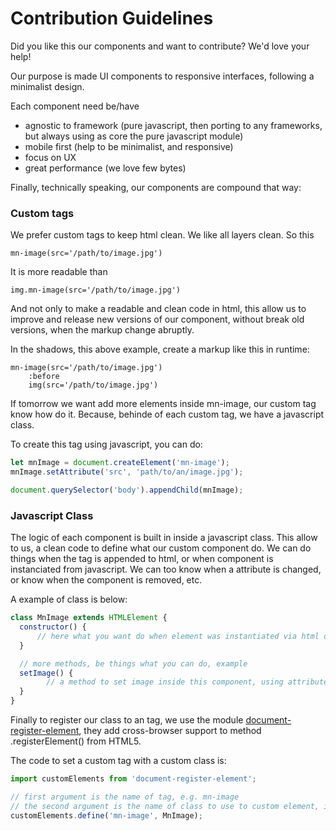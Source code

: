 # Contribution Guidelines

Did you like this our components and want to contribute? We'd love your help!

Our purpose is made UI components to responsive interfaces, following a minimalist design.

Each component need be/have

- agnostic to framework (pure javascript, then porting to any frameworks, but always using as core the pure javascript module)
- mobile first (help to be minimalist, and responsive)
- focus on UX
- great performance (we love few bytes)

Finally, technically speaking, our components are compound that way:

### Custom tags
We prefer custom tags to keep html clean. We like all layers clean. So this

```pug
mn-image(src='/path/to/image.jpg')
```

It is more readable than

```pug
img.mn-image(src='/path/to/image.jpg')
```

And not only to make a readable and clean code in html, this allow us to improve and release new versions of our component, without break old versions, when the markup change abruptly.

In the shadows, this above example, create a markup like this in runtime:

```pug
mn-image(src='/path/to/image.jpg')
    :before
    img(src='/path/to/image.jpg')
```

If tomorrow we want add more elements inside mn-image, our custom tag know how do it. Because, behinde of each custom tag, we have a javascript class.

To create this tag using javascript, you can do:

```js
let mnImage = document.createElement('mn-image');
mnImage.setAttribute('src', 'path/to/an/image.jpg');

document.querySelector('body').appendChild(mnImage);
```

### Javascript Class

The logic of each component is built in inside a javascript class. This allow to us, a clean code to define what our custom component do. We can do things when the tag is appended to html, or when component is instanciated from javascript. We can too know when a attribute is changed, or know when the component is removed, etc.

A example of class is below:

```js
class MnImage extends HTMLElement {
  constructor() {
      // here what you want do when element was instantiated via html or javascript
  }

  // more methods, be things what you can do, example
  setImage() {
        // a method to set image inside this component, using attributes defined in component
  }
}
```

Finally to register our class to an tag, we use the module [document-register-element](https://github.com/WebReflection/document-register-element), they add cross-browser support to method .registerElement() from HTML5.

The code to set a custom tag with a custom class is:

```js
import customElements from 'document-register-element';

// first argument is the name of tag, e.g. mn-image
// the second argument is the name of class to use to custom element, in example below, MnImage
customElements.define('mn-image', MnImage);
```
